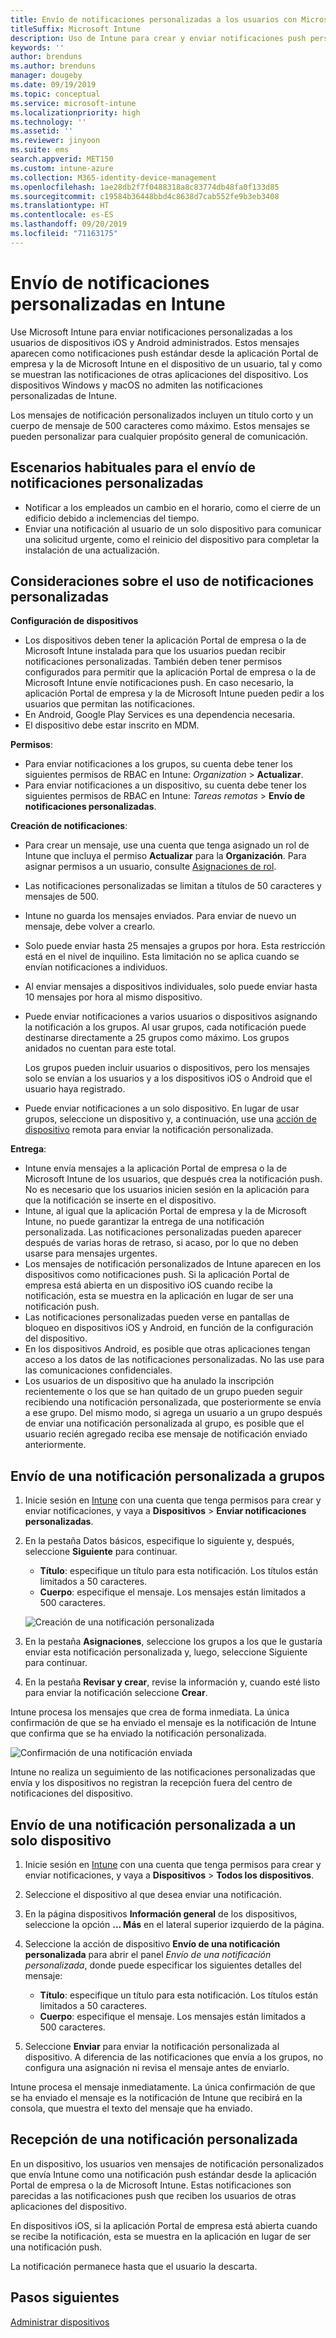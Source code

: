 ```yaml
---
title: Envío de notificaciones personalizadas a los usuarios con Microsoft Intune
titleSuffix: Microsoft Intune
description: Uso de Intune para crear y enviar notificaciones push personalizadas a los usuarios de dispositivos iOS y Android
keywords: ''
author: brenduns
ms.author: brenduns
manager: dougeby
ms.date: 09/19/2019
ms.topic: conceptual
ms.service: microsoft-intune
ms.localizationpriority: high
ms.technology: ''
ms.assetid: ''
ms.reviewer: jinyoon
ms.suite: ems
search.appverid: MET150
ms.custom: intune-azure
ms.collection: M365-identity-device-management
ms.openlocfilehash: 1ae28db2f7f0488318a8c83774db48fa0f133d85
ms.sourcegitcommit: c19584b36448bbd4c8638d7cab552fe9b3eb3408
ms.translationtype: HT
ms.contentlocale: es-ES
ms.lasthandoff: 09/20/2019
ms.locfileid: "71163175"
---
```

# <a name="send-custom-notifications-in-intune"></a>Envío de notificaciones personalizadas en Intune  

Use Microsoft Intune para enviar notificaciones personalizadas a los usuarios de dispositivos iOS y Android administrados. Estos mensajes aparecen como notificaciones push estándar desde la aplicación Portal de empresa y la de Microsoft Intune en el dispositivo de un usuario, tal y como se muestran las notificaciones de otras aplicaciones del dispositivo. Los dispositivos Windows y macOS no admiten las notificaciones personalizadas de Intune.   

Los mensajes de notificación personalizados incluyen un título corto y un cuerpo de mensaje de 500 caracteres como máximo. Estos mensajes se pueden personalizar para cualquier propósito general de comunicación.

## <a name="common-scenarios-for-sending-custom-notifications"></a>Escenarios habituales para el envío de notificaciones personalizadas  

- Notificar a los empleados un cambio en el horario, como el cierre de un edificio debido a inclemencias del tiempo.
- Enviar una notificación al usuario de un solo dispositivo para comunicar una solicitud urgente, como el reinicio del dispositivo para completar la instalación de una actualización. 

## <a name="considerations-for-using-custom-notifications"></a>Consideraciones sobre el uso de notificaciones personalizadas

**Configuración de dispositivos** 

- Los dispositivos deben tener la aplicación Portal de empresa o la de Microsoft Intune instalada para que los usuarios puedan recibir notificaciones personalizadas. También deben tener permisos configurados para permitir que la aplicación Portal de empresa o la de Microsoft Intune envíe notificaciones push. En caso necesario, la aplicación Portal de empresa y la de Microsoft Intune pueden pedir a los usuarios que permitan las notificaciones.  
- En Android, Google Play Services es una dependencia necesaria.  
- El dispositivo debe estar inscrito en MDM.

**Permisos**:
- Para enviar notificaciones a los grupos, su cuenta debe tener los siguientes permisos de RBAC en Intune: *Organization* > **Actualizar**.
- Para enviar notificaciones a un dispositivo, su cuenta debe tener los siguientes permisos de RBAC en Intune: *Tareas remotas* > **Envío de notificaciones personalizadas**.

**Creación de notificaciones**:  
- Para crear un mensaje, use una cuenta que tenga asignado un rol de Intune que incluya el permiso **Actualizar** para la **Organización**. Para asignar permisos a un usuario, consulte [Asignaciones de rol](role-based-access-control.md#role-assignments).  
- Las notificaciones personalizadas se limitan a títulos de 50 caracteres y mensajes de 500.  
- Intune no guarda los mensajes enviados. Para enviar de nuevo un mensaje, debe volver a crearlo.  
- Solo puede enviar hasta 25 mensajes a grupos por hora. Esta restricción está en el nivel de inquilino. Esta limitación no se aplica cuando se envían notificaciones a individuos.
- Al enviar mensajes a dispositivos individuales, solo puede enviar hasta 10 mensajes por hora al mismo dispositivo. 
- Puede enviar notificaciones a varios usuarios o dispositivos asignando la notificación a los grupos. Al usar grupos, cada notificación puede destinarse directamente a 25 grupos como máximo. Los grupos anidados no cuentan para este total.  

  Los grupos pueden incluir usuarios o dispositivos, pero los mensajes solo se envían a los usuarios y a los dispositivos iOS o Android que el usuario haya registrado.  
- Puede enviar notificaciones a un solo dispositivo. En lugar de usar grupos, seleccione un dispositivo y, a continuación, use una [acción de dispositivo](device-management.md#available-device-actions) remota para enviar la notificación personalizada.  

**Entrega**:  
- Intune envía mensajes a la aplicación Portal de empresa o la de Microsoft Intune de los usuarios, que después crea la notificación push. No es necesario que los usuarios inicien sesión en la aplicación para que la notificación se inserte en el dispositivo.  
- Intune, al igual que la aplicación Portal de empresa y la de Microsoft Intune, no puede garantizar la entrega de una notificación personalizada. Las notificaciones personalizadas pueden aparecer después de varias horas de retraso, si acaso, por lo que no deben usarse para mensajes urgentes.  
- Los mensajes de notificación personalizados de Intune aparecen en los dispositivos como notificaciones push. Si la aplicación Portal de empresa está abierta en un dispositivo iOS cuando recibe la notificación, esta se muestra en la aplicación en lugar de ser una notificación push.  
- Las notificaciones personalizadas pueden verse en pantallas de bloqueo en dispositivos iOS y Android, en función de la configuración del dispositivo.  
- En los dispositivos Android, es posible que otras aplicaciones tengan acceso a los datos de las notificaciones personalizadas. No las use para las comunicaciones confidenciales.  
- Los usuarios de un dispositivo que ha anulado la inscripción recientemente o los que se han quitado de un grupo pueden seguir recibiendo una notificación personalizada, que posteriormente se envía a ese grupo.  Del mismo modo, si agrega un usuario a un grupo después de enviar una notificación personalizada al grupo, es posible que el usuario recién agregado reciba ese mensaje de notificación enviado anteriormente.  

## <a name="send-a-custom-notification-to-groups"></a>Envío de una notificación personalizada a grupos  

1. Inicie sesión en [Intune](https://go.microsoft.com/fwlink/?linkid=2090973) con una cuenta que tenga permisos para crear y enviar notificaciones, y vaya a **Dispositivos** > **Enviar notificaciones personalizadas**.  

2. En la pestaña Datos básicos, especifique lo siguiente y, después, seleccione **Siguiente** para continuar.  
   - **Título**: especifique un título para esta notificación. Los títulos están limitados a 50 caracteres.  
   - **Cuerpo**: especifique el mensaje. Los mensajes están limitados a 500 caracteres.

   ![Creación de una notificación personalizada](./media/custom-notifications/custom-notifications.png)  

3. En la pestaña **Asignaciones**, seleccione los grupos a los que le gustaría enviar esta notificación personalizada y, luego, seleccione Siguiente para continuar.  

4. En la pestaña **Revisar y crear**, revise la información y, cuando esté listo para enviar la notificación seleccione **Crear**.  

Intune procesa los mensajes que crea de forma inmediata. La única confirmación de que se ha enviado el mensaje es la notificación de Intune que confirma que se ha enviado la notificación personalizada.  

![Confirmación de una notificación enviada](./media/custom-notifications/notification-sent.png)  

Intune no realiza un seguimiento de las notificaciones personalizadas que envía y los dispositivos no registran la recepción fuera del centro de notificaciones del dispositivo.  

## <a name="send-a-custom-notification-to-a-single-device"></a>Envío de una notificación personalizada a un solo dispositivo  

1. Inicie sesión en [Intune](https://go.microsoft.com/fwlink/?linkid=2090973) con una cuenta que tenga permisos para crear y enviar notificaciones, y vaya a **Dispositivos** > **Todos los dispositivos**.  

2. Seleccione el dispositivo al que desea enviar una notificación.  

3. En la página dispositivos **Información general** de los dispositivos, seleccione la opción **... Más** en el lateral superior izquierdo de la página.  

4. Seleccione la acción de dispositivo **Envío de una notificación personalizada** para abrir el panel *Envío de una notificación personalizada*, donde puede especificar los siguientes detalles del mensaje:  

   - **Título**: especifique un título para esta notificación. Los títulos están limitados a 50 caracteres.  
   - **Cuerpo**: especifique el mensaje. Los mensajes están limitados a 500 caracteres.  

5. Seleccione **Enviar** para enviar la notificación personalizada al dispositivo. A diferencia de las notificaciones que envía a los grupos, no configura una asignación ni revisa el mensaje antes de enviarlo.  

Intune procesa el mensaje inmediatamente. La única confirmación de que se ha enviado el mensaje es la notificación de Intune que recibirá en la consola, que muestra el texto del mensaje que ha enviado.  

## <a name="receive-a-custom-notification"></a>Recepción de una notificación personalizada  

En un dispositivo, los usuarios ven mensajes de notificación personalizados que envía Intune como una notificación push estándar desde la aplicación Portal de empresa o la de Microsoft Intune. Estas notificaciones son parecidas a las notificaciones push que reciben los usuarios de otras aplicaciones del dispositivo.  

En dispositivos iOS, si la aplicación Portal de empresa está abierta cuando se recibe la notificación, esta se muestra en la aplicación en lugar de ser una notificación push.  

La notificación permanece hasta que el usuario la descarta.  

## <a name="next-steps"></a>Pasos siguientes  

[Administrar dispositivos](device-management.md)
